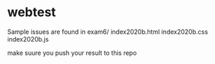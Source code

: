 # webtest

Sample issues are found in exam6/   index2020b.html index2020b.css index2020b.js

make suure you push your result to this repo
